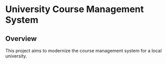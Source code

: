 # University Course Management System
## Overview
This project aims to modernize the course management 
system for a local university.
